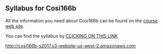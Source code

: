 ## Syllabus for Cosi166b

All the information you need about Cosi166b can be found on the [course web site](http://cosi166b-s2017.s3-website-us-west-2.amazonaws.com).

You can find the syllabus by [CLICKING ON THIS LINK](http://cosi166b-s2017.s3-website-us-west-2.amazonaws.com)

http://cosi166b-s2017.s3-website-us-west-2.amazonaws.com
